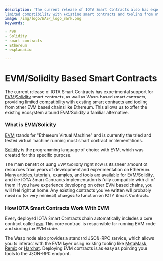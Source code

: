 ```yaml
---
description: 'The current release of IOTA Smart Contracts also has experimental support for EVM/Solidity, providing
limited compatibility with existing smart contracts and tooling from other EVM based chains like Ethereum.'
image: /img/logo/WASP_logo_dark.png
keywords:

- EVM
- Solidity
- smart contracts
- Ethereum
- explanation

---
```


# EVM/Solidity Based Smart Contracts

The current release of IOTA Smart Contracts has experimental support
for [EVM](https://ethereum.org/en/developers/docs/evm/)/[Solidity](https://docs.soliditylang.org/en/v0.8.16/) smart
contracts, as well as Wasm based smart contracts, providing limited compatibility with existing smart contracts and
tooling from other EVM based chains like Ethereum. This allows us to offer the existing ecosystem around EVM/Solidity a
familiar alternative.

### What is EVM/Solidity

[EVM](https://ethereum.org/en/developers/docs/evm/) stands for "Ethereum Virtual Machine" and is currently the tried and
tested virtual machine running most smart contract implementations.

[Solidity](https://soliditylang.org/) is the programming language of choice with EVM, which was created for this
specific purpose.

The main benefit of using EVM/Solidity right now is its sheer amount of resources from years of development and
experimentation on Ethereum. Many articles, tutorials, examples, and tools are available for EVM/Solidity, and the IOTA
Smart Contracts implementation is fully compatible with all of them. If you have experience developing on other EVM
based chains, you will feel right at home. Any existing contracts you've written will probably need no (or very minimal)
changes to function on IOTA Smart Contracts.

### How IOTA Smart Contracts Work With EVM

Every deployed IOTA Smart Contracts chain automatically includes a core contract
called [`evm`](../core_concepts/core_contracts/evm.md). This core contract is responsible for running EVM code and
storing the EVM state.

The Wasp node also provides a standard JSON-RPC service, which allows you to interact with the EVM layer using existing
tooling like [MetaMask](https://metamask.io/), [Remix](https://remix.ethereum.org/) or [Hardhat](https://hardhat.org/).
Deploying EVM contracts is as easy as pointing your tools to the JSON-RPC endpoint.



